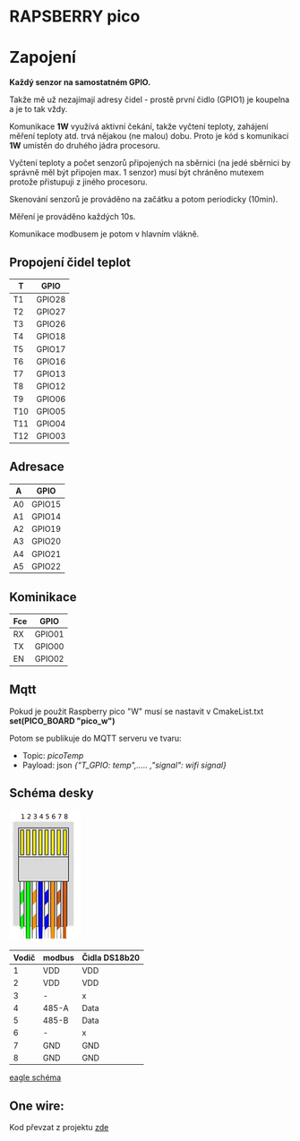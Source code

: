 # RAPSBERRY pico

# Zapojení

**Každý senzor na samostatném GPIO.**

Takže mě už nezajímají adresy čidel - prostě první čidlo (GPIO1) je koupelna a je to tak vždy.

Komunikace **1W** využívá aktivní čekání, takže vyčtení teploty, zahájení měření teploty atd. trvá nějakou (ne malou) dobu. Proto je kód s komunikací **1W** umístěn do druhého jádra procesoru.

Vyčtení teploty a počet senzorů připojených na sběrnici (na jedé sběrnici by správně měl být připojen max. 1 senzor) musí být chráněno mutexem protože přistupuji z jiného procesoru.

Skenování senzorů je prováděno na začátku a potom periodicky (10min).

Měření je prováděno každých 10s.


Komunikace modbusem je potom v hlavním vlákně.


## Propojení čidel teplot

| T   | GPIO  |
|-----|:-----:|
| T1  | GPIO28|
| T2  | GPIO27|
| T3  | GPIO26|
| T4  | GPIO18|
| T5  | GPIO17|
| T6  | GPIO16|
| T7  | GPIO13|
| T8  | GPIO12|
| T9  | GPIO06|
| T10 | GPIO05|
| T11 | GPIO04|
| T12 | GPIO03|

## Adresace

| A   | GPIO  |
|-----|:-----:|
| A0  | GPIO15|
| A1  | GPIO14|
| A2  | GPIO19|
| A3  | GPIO20|
| A4  | GPIO21|
| A5  | GPIO22|


## Kominikace

| Fce | GPIO  |
|-----|:-----:|
| RX  | GPIO01|
| TX  | GPIO00|
| EN  | GPIO02|

## Mqtt
Pokud je použit Raspberry pico "W" musí se nastavit v CmakeList.txt **set(PICO_BOARD "pico_w")**

Potom se publikuje do MQTT serveru ve tvaru:

- Topic: *picoTemp*
- Payload: json *{"T_GPIO: temp",..... ,"signal": wifi signal}*


## Schéma desky

![zapojeni](doc/zapojeniRJ45.png)

|Vodič|**modbus**|**Čidla DS18b20**|
|-|-----|-|
|1| VDD | VDD|
|2| VDD | VDD|
|3|  -  |  x |
|4|485-A|Data|
|5|485-B|Data|
|6|  -  |  x |
|7| GND | GND|
|8| GND | GND|

[eagle schéma](flash.sh)


## One wire:
Kod převzat z projektu [zde](https://github.com/adamboardman/pico-onewire/tree/main)



